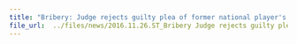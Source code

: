 ```yaml
---
title: "Bribery: Judge rejects guilty plea of former national player's mum"
file_url:  ../files/news/2016.11.26.ST_Bribery Judge rejects guilty plea of former national players mum.pdf
---
```

